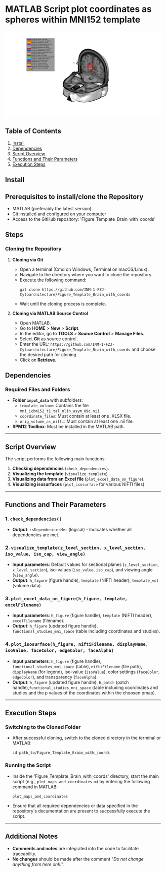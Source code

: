 # MATLAB Script plot coordinates as spheres within MNI152 template

![output](output.jpg)

## Table of Contents
1. [Install](#Install)
2. [Dependencies](#dependencies)
3. [Script Overview](#script-overview)
4. [Functions and Their Parameters](#functions-and-their-parameters)
5. [Execution Steps](#execution-steps)




## Install
## Prerequisites to install/clone the Repository
- MATLAB (preferably the latest version)
- Git installed and configured on your computer
- Access to the GitHub repository: 'Figure_Template_Brain_with_coords'

## Steps

### Cloning the Repository
1. **Cloning via Git**
    - Open a terminal (Cmd on Windows, Terminal on macOS/Linux).
    - Navigate to the directory where you want to clone the repository.
    - Execute the following command:
      ```
      git clone https://github.com/INM-1-FZJ-Cytoarchitecture/Figure_Template_Brain_with_coords
      ```
    - Wait until the cloning process is complete.

2. **Cloning via MATLAB Source Control**
    - Open MATLAB.
    - Go to **HOME** > **New** > **Script**.
    - In the editor, go to **TOOLS** > **Source Control** > **Manage Files**.
    - Select **Git** as source control.
    - Enter the URL: `https://github.com/INM-1-FZJ-Cytoarchitecture/Figure_Template_Brain_with_coords` and choose the desired path for cloning.
    - Click on **Retrieve**.

## Dependencies
### Required Files and Folders
- **Folder `input_data`** with subfolders:
  - `template_volume`: Contains the file `mni_icbm152_t1_tal_nlin_asym_09c.nii`.
  - `coordinate_files`: Must contain at least one .XLSX file.
  - `orig_volume_as_nifti`: Must contain at least one .nii file.
- **SPM12 Toolbox**: Must be installed in the MATLAB path.

---

## Script Overview
The script performs the following main functions:
1. **Checking dependencies** (`check_dependencies`).
2. **Visualizing the template** (`visualize_template`).
3. **Visualizing data from an Excel file** (`plot_excel_data_on_figure`).
4. **Visualizing isosurfaces** (`plot_isosurface` for various NIFTI files).


---

## Functions and Their Parameters
### 1. `check_dependencies()`
- **Output**: `isDependenciesMet` (logical) - Indicates whether all dependencies are met.

### 2. `visualize_template(z_level_section, x_level_section, iso_value, iso_cap, view_angle)`
- **Input parameters**: Default values for sectional planes (`z_level_section`, `x_level_section`), iso-values (`iso_value`, `iso_cap`), and viewing angle (`view_angle`).
- **Output**: `h_figure` (figure handle), `template` (NIFTI header), `template_vol` (volume data).

### 3. `plot_excel_data_on_figure(h_figure, template, excelFilename)`
- **Input parameters**: `h_figure` (figure handle), `template` (NIFTI header), `excelFilename` (filename).
- **Output**: `h_figure` (updated figure handle), `functional_studies_mni_space` (table including coordinates and studies).

### 4. `plot_isosurface(h_figure, niftiFilename, displayName, isoValue, faceColor, edgeColor, faceAlpha)`
- **Input parameters**: `h_figure` (figure handle), `functional_studies_mni_space` (table), `niftiFilename` (file path), `displayName` (for legend), iso-value (`isoValue`), color settings (`faceColor`, `edgeColor`), and transparency (`faceAlpha`).
- **Output**: `h_figure` (updated figure handle), `h_patch` (patch handle),`functional_studies_mni_space` (table including coordinates and studies and the p values of the coordinates within the choosen pmap).

---

## Execution Steps
### Switching to the Cloned Folder
- After successful cloning, switch to the cloned directory in the terminal or MATLAB:
  ```
  cd path_to/Figure_Template_Brain_with_coords
  ```

### Running the Script
- Inside the 'Figure_Template_Brain_with_coords' directory, start the main script (e.g., `plot_maps_and_coordinates.m`) by entering the following command in MATLAB:
  ```
  plot_maps_and_coordinates
  ```
- Ensure that all required dependencies or data specified in the repository's documentation are present to successfully execute the script.

---

## Additional Notes
- **Comments and notes** are integrated into the code to facilitate traceability.
- **No changes** should be made after the comment "*Do not change anything from here on!!!*".
